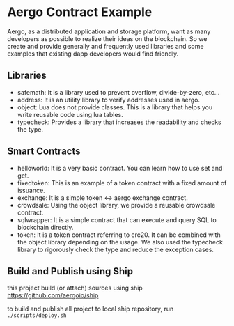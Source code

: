 # Aergo Contract Example

Aergo, as a distributed application and storage platform, want as many developers as possible to realize their ideas on the blockchain.
So we create and provide generally and frequently used libraries and some examples that existing dapp developers would find friendly.

## Libraries

* safemath: It is a library used to prevent overflow, divide-by-zero, etc...
* address: It is an utility library to verify addresses used in aergo.
* object: Lua does not provide classes. This is a library that helps you write reusable code using lua tables.
* typecheck: Provides a library that increases the readability and checks the type.

## Smart Contracts

* helloworld: It is a very basic contract. You can learn how to use set and get.
* fixedtoken: This is an example of a token contract with a fixed amount of issuance.
* exchange: It is a simple token <-> aergo exchange contract.
* crowdsale: Using the object library, we provide a reusable crowdsale contract.
* sqlwrapper: It is a simple contract that can execute and query SQL to blockchain directly.
* token: It is a token contract referring to erc20. It can be combined with the object library depending on the usage. We also used the typecheck library to rigorously check the type and reduce the exception cases.

## Build and Publish using Ship

this project build (or attach) sources using ship https://github.com/aergoio/ship

to build and publish all project to local ship repository, run `./scripts/deploy.sh`